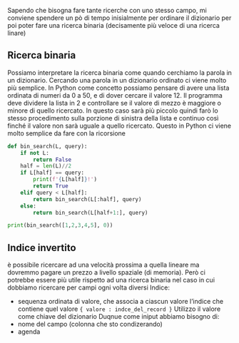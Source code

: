 Sapendo che bisogna fare tante ricerche con uno stesso campo, mi conviene spendere un pò di tempo inisialmente per ordinare il dizionario per poi poter fare una ricerca binaria (decisamente più veloce di una ricerca linare)
## Ricerca binaria
Possiamo interpretare la ricerca binaria come quando cerchiamo la parola in un dizionario. Cercando una parola in un dizionario ordinato ci viene molto più semplice. In Python come concetto possiamo pensare di avere una lista ordinata di numeri da 0 a 50, e di dover cercare il valore 12. Il programma deve dividere la lista in 2 e controllare se il valore di mezzo è maggiore o minore di quello ricercato. In questo caso sarà più piccolo quindi farò lo stesso procedimento sulla porzione di sinistra della lista e continuo così finché il valore non sarà uguale a quello ricercato. Questo in Python ci viene molto semplice da fare con la ricorsione

```python
def bin_search(L, query):
	if not L:
		return False
	half = len(L)//2
	if L[half] == query:
		print(f'{L[half]}!')
		return True
	elif query < L[half]:
		return bin_search(L[:half], query)
	else:
		return bin_search(L[half+1:], query)

print(bin_search([1,2,3,4,5], 0))

```


## Indice invertito
è possibile ricercare ad una velocità prossima a quella lineare ma dovremmo pagare un prezzo a livello spaziale (di memoria). Però ci potrebbe essere più utile rispetto ad una ricerca binaria nel caso in cui dobbiamo ricercare per campi ogni volta diversi
Indice:
- sequenza ordinata di valore, che associa a ciascun valore l’indice che contiene quel valore
`{ valore : indce_del_record }`
Utilizzo il valore come chiave del dizionario
Duqnue come iniput abbiamo bisogno di:
- nome del campo (colonna che sto condizerando)
- agenda

